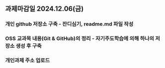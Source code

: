 ## 과제마감일 2024.12.06(금)

### 개인 github 저장소 구축 - 잔디심기, readme.md 파일 작성
### OSS 교과목 내용(Git & GitHub)의 정리 - 자기주도학습에 의해 하나의 저장소 생성 후 구축
### 개인과제 주소 업로드
